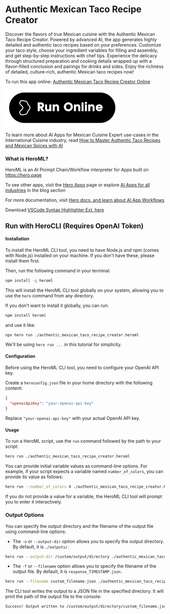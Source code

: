 # Authentic Mexican Taco Recipe Creator

Discover the flavors of true Mexican cuisine with the Authentic Mexican Taco Recipe Creator. Powered by advanced AI, the app generates highly detailed and authentic taco recipes based on your preferences. Customize your taco style, choose your ingredient variables for filling and assembly, and get step-by-step instructions with chef tips. Experience the delicacy through structured preparation and cooking details wrapped up with a flavor-filled conclusion and pairings for drinks and sides. Enjoy the richness of detailed, culture-rich, authentic Mexican taco recipes now!

To run this app online: [Authentic Mexican Taco Recipe Creator Online](https://hero.page/app/authentic-mexican-taco-recipe-creator-ai-powered-authentic-taco-recipes/u7N3DkUJgVZms6y3ofa0)

[![Run Authentic Mexican Taco Recipe Creator Online](/assets/run.svg)](https://hero.page/app/authentic-mexican-taco-recipe-creator-ai-powered-authentic-taco-recipes/u7N3DkUJgVZms6y3ofa0)

To learn more about AI Apps for Mexican Cuisine Expert use-cases in the International Cuisine industry, read [How to Master Authentic Taco Recipes and Mexican Spices with AI](https://hero.page/blog/ai/international-cuisine/how-to-master-authentic-taco-recipes-and-mexican-spices-with-ai/171008)

### What is HeroML?
HeroML is an AI Prompt Chain/Workflow interpreter for Apps built on https://hero.page 

To see other apps, visit the [Hero Apps](https://hero.page/apps) page or explore [AI Apps for all industries](https://hero.page/blog) in the blog section

For more documentation, visit [Hero docs, and learn about AI App Workflows](https://hero.page/tutorials/introduction-to-heroml)

Download [VSCode Syntax Highlighter Ext. here](https://marketplace.visualstudio.com/items?itemName=hero-page.heroml)

## Run with HeroCLI (Requires OpenAI Token)

#### Installation

To install the HeroML CLI tool, you need to have Node.js and npm (comes with Node.js) installed on your machine. If you don't have these, please install them first. 

Then, run the following command in your terminal:

```bash
npm install -g heroml
```

This will install the HeroML CLI tool globally on your system, allowing you to use the `hero` command from any directory.

If you don't want to install it globally, you can run:

```bash
npm install heroml
```

and use it like:

```bash
npx hero run ./authentic_mexican_taco_recipe_creator.heroml
```

We'll be using `hero run ...` in this tutorial for simplicity.

#### Configuration

Before using the HeroML CLI tool, you need to configure your OpenAI API key. 

Create a `heroconfig.json` file in your home directory with the following content:

```json
{
  "openaiApiKey": "your-openai-api-key"
}
```

Replace `"your-openai-api-key"` with your actual OpenAI API key.

#### Usage

To run a HeroML script, use the `run` command followed by the path to your script:

```bash
hero run ./authentic_mexican_taco_recipe_creator.heroml
```

You can provide initial variable values as command-line options. For example, if your script expects a variable named `number_of_colors`, you can provide its value as follows:

```bash
hero run --number_of_colors 4 ./authentic_mexican_taco_recipe_creator.heroml
```

If you do not provide a value for a variable, the HeroML CLI tool will prompt you to enter it interactively.

### Output Options

You can specify the output directory and the filename of the output file using command-line options:

- The `-o` or `--output-dir` option allows you to specify the output directory. By default, it is `./outputs/`.

```bash
hero run --output-dir /custom/output/directory ./authentic_mexican_taco_recipe_creator.heroml
```

- The `-f` or `--filename` option allows you to specify the filename of the output file. By default, it is `response_TIMESTAMP.json`.

```bash
hero run --filename custom_filename.json ./authentic_mexican_taco_recipe_creator.heroml
```

The CLI tool writes the output to a JSON file in the specified directory. It will print the path of the output file to the console:

```bash
Success! Output written to /custom/output/directory/custom_filename.json
```

